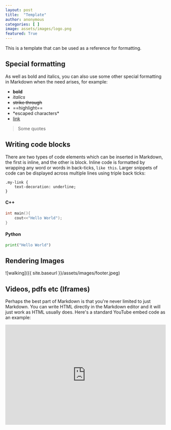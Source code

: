 ```yaml
---
layout: post
title:  "Template"
author: anonymous
categories: [ ]
image: assets/images/logo.png
featured: True
---
```


This is a template that can be used as a reference for formatting. 


## Special formatting

As well as bold and italics, you can also use some other special formatting in Markdown when the need arises, for example:

+ **bold**
+ *italics*
+ ~~strike through~~
+ ==highlight==
+ \*escaped characters\*
+ [link](www.github.com)

> Some quotes


## Writing code blocks

There are two types of code elements which can be inserted in Markdown, the first is inline, and the other is block. Inline code is formatted by wrapping any word or words in back-ticks, `like this`. Larger snippets of code can be displayed across multiple lines using triple back ticks:

```
.my-link {
    text-decoration: underline;
}
```

#### C++

```c
int main(){
    cout<<"Hello World");
}
```

#### Python

```python
print("Hello World")
```


## Rendering Images

![walking]({{ site.baseurl }}/assets/images/footer.jpeg)

## Videos, pdfs etc (Iframes)

Perhaps the best part of Markdown is that you're never limited to just Markdown. You can write HTML directly in the Markdown editor and it will just work as HTML usually does. Here's a standard YouTube embed code as an example:


<p><iframe style="width:100%;" height="315" src="https://www.youtube.com/embed/kL_JnD2PxJI" frameborder="0" allow="accelerometer; autoplay; clipboard-write; encrypted-media; gyroscope; picture-in-picture" allowfullscreen></iframe></p>